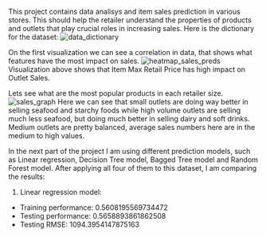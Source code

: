 This project contains data analisys and item sales prediction in various stores. This should help the retailer understand the properties of products and outlets that play crucial roles in increasing sales.
Here is the dictionary for the dataset:
![data_dictionary](https://user-images.githubusercontent.com/71296922/144911600-3cdecd4c-92f5-4a61-bc3e-75f3ba0d2a61.png)

On the first visualization we can see a correlation in data, that shows what features have the most impact on sales.
![heatmap_sales_preds](https://user-images.githubusercontent.com/71296922/144912379-8db01d12-aa3b-4974-95a0-74061dd79e15.png)
Visualization above shows that Item Max Retail Price has high impact on Outlet Sales.

Lets see what are the most popular products in each retailer size.
![sales_graph](https://user-images.githubusercontent.com/71296922/144913186-ace4eac6-1f84-41fd-9b39-96b3d9365b77.png)
Here we can see that small outlets are doing way better in selling seafood and starchy foods while high volume outlets are selling much less seafood, but doing much better in selling dairy and soft drinks. Medium outlets are pretty balanced, average sales numbers here are in the medium to high values.

In the next part of the project I am using different prediction models, such as Linear regression, Decision Tree model, Bagged Tree model and Random Forest model. After applying all four of them to this dataset, I am comparing the results:

1. Linear regression model:
 - Training performance: 0.5608195569734472
  - Testing performance: 0.5658893861862508
  - Testing RMSE: 1094.3954147875163
